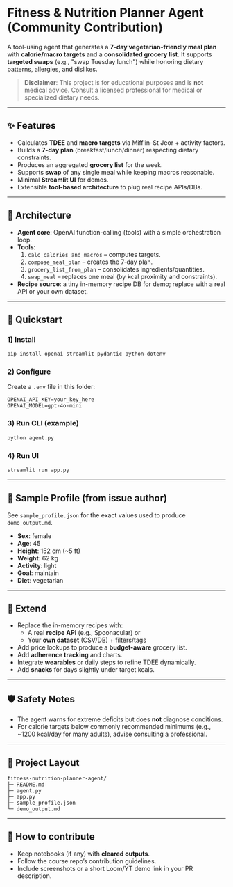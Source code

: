 
# Fitness & Nutrition Planner Agent (Community Contribution)

A tool-using agent that generates a **7‑day vegetarian-friendly meal plan** with **calorie/macro targets** and a **consolidated grocery list**. It supports **targeted swaps** (e.g., "swap Tuesday lunch") while honoring dietary patterns, allergies, and dislikes.

> **Disclaimer**: This project is for educational purposes and is **not** medical advice. Consult a licensed professional for medical or specialized dietary needs.

---

## ✨ Features
- Calculates **TDEE** and **macro targets** via Mifflin–St Jeor + activity factors.
- Builds a **7‑day plan** (breakfast/lunch/dinner) respecting dietary constraints.
- Produces an aggregated **grocery list** for the week.
- Supports **swap** of any single meal while keeping macros reasonable.
- Minimal **Streamlit UI** for demos.
- Extensible **tool-based architecture** to plug real recipe APIs/DBs.

---

## 🧱 Architecture
- **Agent core**: OpenAI function-calling (tools) with a simple orchestration loop.
- **Tools**:
  1. `calc_calories_and_macros` – computes targets.
  2. `compose_meal_plan` – creates the 7‑day plan.
  3. `grocery_list_from_plan` – consolidates ingredients/quantities.
  4. `swap_meal` – replaces one meal (by kcal proximity and constraints).
- **Recipe source**: a tiny in-memory recipe DB for demo; replace with a real API or your own dataset.

---

## 🚀 Quickstart

### 1) Install
```bash
pip install openai streamlit pydantic python-dotenv
```

### 2) Configure
Create a `.env` file in this folder:
```
OPENAI_API_KEY=your_key_here
OPENAI_MODEL=gpt-4o-mini
```

### 3) Run CLI (example)
```bash
python agent.py
```

### 4) Run UI
```bash
streamlit run app.py
```

---

## 🧪 Sample Profile (from issue author)
See `sample_profile.json` for the exact values used to produce `demo_output.md`.
- **Sex**: female
- **Age**: 45
- **Height**: 152 cm (~5 ft)
- **Weight**: 62 kg
- **Activity**: light
- **Goal**: maintain
- **Diet**: vegetarian

---

## 🔧 Extend
- Replace the in-memory recipes with:
  - A real **recipe API** (e.g., Spoonacular) or
  - Your **own dataset** (CSV/DB) + filters/tags
- Add price lookups to produce a **budget-aware** grocery list.
- Add **adherence tracking** and charts.
- Integrate **wearables** or daily steps to refine TDEE dynamically.
- Add **snacks** for days slightly under target kcals.

---

## 🛡️ Safety Notes
- The agent warns for extreme deficits but does **not** diagnose conditions.
- For calorie targets below commonly recommended minimums (e.g., ~1200 kcal/day for many adults), advise consulting a professional.

---

## 📁 Project Layout
```
fitness-nutrition-planner-agent/
├─ README.md
├─ agent.py
├─ app.py
├─ sample_profile.json
└─ demo_output.md
```

---

## 🤝 How to contribute
- Keep notebooks (if any) with **cleared outputs**.
- Follow the course repo’s contribution guidelines.
- Include screenshots or a short Loom/YT demo link in your PR description.
